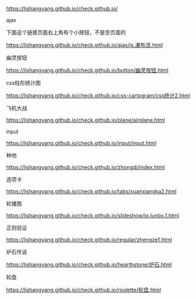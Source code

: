https://lishangyang.github.io/check.github.io/

ajax

下面这个链接页面右上角有个小按钮，不是空页面的

https://lishangyang.github.io/check.github.io/ajax/js.瀑布流.html

幽灵按钮

https://lishangyang.github.io/check.github.io/button/幽灵按钮.html

css柱形统计图

https://lishangyang.github.io/check.github.io/css-cartogram/css统计2.html

飞机大战

https://lishangyang.github.io/check.github.io/plane/airplane.html

input

https://lishangyang.github.io/check.github.io/input/input.html

种地

https://lishangyang.github.io/check.github.io/zhongdi/index.html

选项卡

https://lishangyang.github.io/check.github.io/tabs/xuanxiangka2.html


轮播图

https://lishangyang.github.io/check.github.io/slideshow/jq.lunbo.1.html

正则验证

https://lishangyang.github.io/check.github.io/regular/zhengze1.html

炉石传说

https://lishangyang.github.io/check.github.io/hearthstone/炉石.html

轮盘

https://lishangyang.github.io/check.github.io/roulette/轮盘.html
